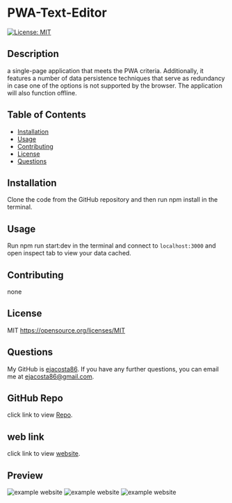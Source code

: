 # PWA-Text-Editor
[![License: MIT](https://img.shields.io/badge/License-MIT-yellow.svg)](https://opensource.org/licenses/MIT)
   
## Description
a single-page application that meets the PWA criteria. Additionally, it features a number of data persistence techniques that serve as redundancy in case one of the options is not supported by the browser. The application will also function offline.



## Table of Contents
- [Installation](#installation)
- [Usage](#usage)
- [Contributing](#contributing)
- [License](#license)
- [Questions](#questions)

## Installation 
Clone the code from the GitHub repository and then run npm install in the terminal.
    
## Usage 
Run npm run start:dev in the terminal and connect to `localhost:3000` and open inspect tab to view your data cached. 

## Contributing 
none

## License 
MIT
https://opensource.org/licenses/MIT


## Questions
    
My GitHub is [ejacosta86](https://github.com/ejacosta86).
If you have any further questions, you can email me at ejacosta86@gmail.com.

## GitHub Repo
click link to view [Repo](https://github.com/Ejacosta86/PWA-Text-Editor).

## web link
click link to view [website](https://pwa-text-editor-nyzh.onrender.com).


## Preview
![example website](./assets/images/Screenshot%202024-08-20%20at%207.35.34 PM.png)
![example website](./assets/images/Screenshot%202024-08-20%20at%207.35.58 PM.png)
![example website](./assets/images/Screenshot%202024-08-20%20at%207.36.46 PM.png)

